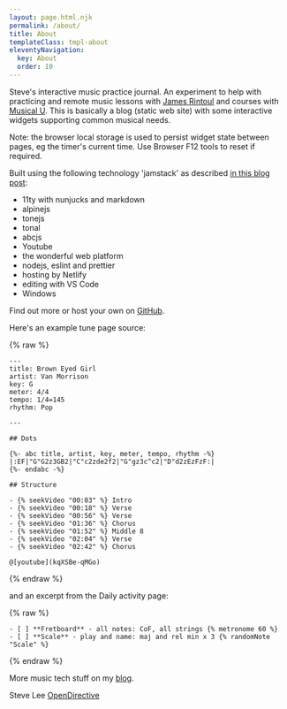 ```yaml
---
layout: page.html.njk
permalink: /about/
title: About
templateClass: tmpl-about
eleventyNavigation:
  key: About
  order: 10
---
```


Steve's interactive music practice journal. An experiment to help with practicing and remote music lessons with [James Rintoul](https://www.facebook.com/james.rintoul) and courses with [Musical U](https://www.musical-u.com/). This is basically a blog (static web site) with some interactive widgets supporting common musical needs.

Note: the browser local storage is used to persist widget state between pages, eg the timer's current time. Use Browser F12 tools to reset if required.

Built using the following technology 'jamstack' as described [in this blog post](https://opendirective.net/2020/07/01/music-practice-tools/):

- 11ty with nunjucks and markdown
- alpinejs
- tonejs
- tonal
- abcjs
- Youtube
- the wonderful web platform
- nodejs, eslint and prettier
- hosting by Netlify
- editing with VS Code
- Windows

Find out more or host your own on [GitHub](https://github.com/music-practice-tools/music-practice-tools).

Here's an example tune page source:

{% raw %}

    ---
    title: Brown Eyed Girl
    artist: Van Morrison
    key: G
    meter: 4/4
    tempo: 1/4=145
    rhythm: Pop

    ---

    ## Dots

    {%- abc title, artist, key, meter, tempo, rhythm -%}
    |:EF|"G"G2z3GB2|"C"c2zde2f2|"G"gz3c^c2|"D"d2zEzFzF:|
    {%- endabc -%}

    ## Structure

    - {% seekVideo "00:03" %} Intro
    - {% seekVideo "00:18" %} Verse
    - {% seekVideo "00:56" %} Verse
    - {% seekVideo "01:36" %} Chorus
    - {% seekVideo "01:52" %} Middle 8
    - {% seekVideo "02:04" %} Verse
    - {% seekVideo "02:42" %} Chorus

    @[youtube](kqXSBe-qMGo)

{% endraw %}

and an excerpt from the Daily activity page:

{% raw %}

    - [ ] **Fretboard** - all notes: CoF, all strings {% metronome 60 %}
    - [ ] **Scale** - play and name: maj and rel min x 3 {% randomNote "Scale" %}

{% endraw %}

More music tech stuff on my [blog](http://blog.fullmeasure.uk/).

Steve Lee
[OpenDirective](https://www.opendirective.com/)
